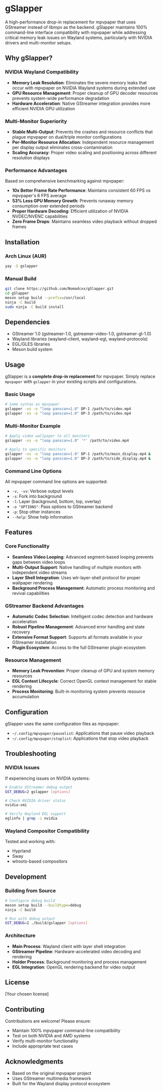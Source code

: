 # gSlapper

A high-performance drop-in replacement for mpvpaper that uses GStreamer instead of libmpv as the backend. gSlapper maintains 100% command-line interface compatibility with mpvpaper while addressing critical memory leak issues on Wayland systems, particularly with NVIDIA drivers and multi-monitor setups.

## Why gSlapper?

### NVIDIA Wayland Compatibility
- **Memory Leak Resolution**: Eliminates the severe memory leaks that occur with mpvpaper on NVIDIA Wayland systems during extended use
- **GPU Resource Management**: Proper cleanup of GPU decoder resources prevents system-wide performance degradation
- **Hardware Acceleration**: Native GStreamer integration provides more efficient NVIDIA GPU utilization

### Multi-Monitor Superiority
- **Stable Multi-Output**: Prevents the crashes and resource conflicts that plague mpvpaper on dual/triple monitor configurations
- **Per-Monitor Resource Allocation**: Independent resource management per display output eliminates cross-contamination
- **Scaling Accuracy**: Proper video scaling and positioning across different resolution displays

### Performance Advantages
Based on comprehensive benchmarking against mpvpaper:
- **10x Better Frame Rate Performance**: Maintains consistent 60 FPS vs mpvpaper's 6 FPS average
- **53% Less GPU Memory Growth**: Prevents runaway memory consumption over extended periods
- **Proper Hardware Decoding**: Efficient utilization of NVIDIA NVDEC/NVENC capabilities
- **Zero Frame Drops**: Maintains seamless video playback without dropped frames

## Installation

### Arch Linux (AUR)
```bash
yay -S gslapper
```

### Manual Build
```bash
git clone https://github.com/Nomadcxx/gSlapper.git
cd gSlapper
meson setup build --prefix=/usr/local
ninja -C build
sudo ninja -C build install
```

## Dependencies
- GStreamer 1.0 (gstreamer-1.0, gstreamer-video-1.0, gstreamer-gl-1.0)
- Wayland libraries (wayland-client, wayland-egl, wayland-protocols)
- EGL/GLES libraries
- Meson build system

## Usage

gSlapper is a **complete drop-in replacement** for mpvpaper. Simply replace `mpvpaper` with `gslapper` in your existing scripts and configurations.

### Basic Usage
```bash
# Same syntax as mpvpaper
gslapper -vs -o "loop panscan=1.0" DP-1 /path/to/video.mp4
gslapper -vs -o "loop panscan=1.0" DP-3 /path/to/video.mp4
```

### Multi-Monitor Example
```bash
# Apply video wallpaper to all monitors
gslapper -vs -o "loop panscan=1.0" '*' /path/to/video.mp4

# Apply to specific monitors
gslapper -vs -o "loop panscan=1.0" DP-1 /path/to/main_display.mp4 &
gslapper -vs -o "loop panscan=1.0" DP-3 /path/to/side_display.mp4 &
```

### Command Line Options
All mpvpaper command line options are supported:
- `-v, -vv`: Verbose output levels
- `-s`: Fork into background
- `-l`: Layer (background, bottom, top, overlay)
- `-o "OPTIONS"`: Pass options to GStreamer backend
- `-p`: Stop other instances
- `--help`: Show help information

## Features

### Core Functionality
- **Seamless Video Looping**: Advanced segment-based looping prevents gaps between video loops
- **Multi-Output Support**: Native handling of multiple monitors with independent video streams
- **Layer Shell Integration**: Uses wlr-layer-shell protocol for proper wallpaper rendering
- **Background Process Management**: Automatic process monitoring and revival capabilities

### GStreamer Backend Advantages
- **Automatic Codec Selection**: Intelligent codec detection and hardware acceleration
- **Robust Pipeline Management**: Advanced error handling and state recovery
- **Extensive Format Support**: Supports all formats available in your GStreamer installation
- **Plugin Ecosystem**: Access to the full GStreamer plugin ecosystem

### Resource Management
- **Memory Leak Prevention**: Proper cleanup of GPU and system memory resources
- **EGL Context Lifecycle**: Correct OpenGL context management for stable rendering
- **Process Monitoring**: Built-in monitoring system prevents resource accumulation

## Configuration

gSlapper uses the same configuration files as mpvpaper:
- `~/.config/mpvpaper/pauselist`: Applications that pause video playback
- `~/.config/mpvpaper/stoplist`: Applications that stop video playback

## Troubleshooting

### NVIDIA Issues
If experiencing issues on NVIDIA systems:
```bash
# Enable GStreamer debug output
GST_DEBUG=2 gslapper [options]

# Check NVIDIA driver status
nvidia-smi

# Verify Wayland EGL support
eglinfo | grep -i nvidia
```

### Wayland Compositor Compatibility
Tested and working with:
- Hyprland
- Sway  
- wlroots-based compositors

## Development

### Building from Source
```bash
# Configure debug build
meson setup build --buildtype=debug
ninja -C build

# Run with debug output
GST_DEBUG=2 ./build/gslapper [options]
```

### Architecture
- **Main Process**: Wayland client with layer shell integration
- **GStreamer Pipeline**: Hardware-accelerated video decoding and rendering
- **Holder Process**: Background monitoring and process management
- **EGL Integration**: OpenGL rendering backend for video output

## License

[Your chosen license]

## Contributing

Contributions are welcome! Please ensure:
- Maintain 100% mpvpaper command-line compatibility
- Test on both NVIDIA and AMD systems
- Verify multi-monitor functionality
- Include appropriate test cases

## Acknowledgments

- Based on the original mpvpaper project
- Uses GStreamer multimedia framework
- Built for the Wayland display protocol ecosystem